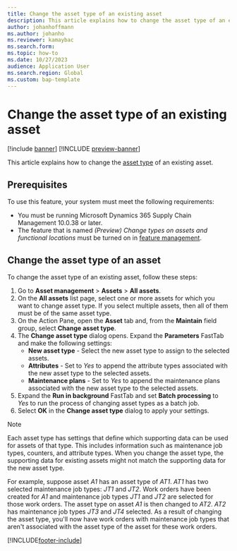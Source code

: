 ```yaml
---
title: Change the asset type of an existing asset
description: This article explains how to change the asset type of an existing asset.
author: johanhoffmann
ms.author: johanho
ms.reviewer: kamaybac
ms.search.form:
ms.topic: how-to
ms.date: 10/27/2023
audience: Application User
ms.search.region: Global
ms.custom: bap-template
---
```


# Change the asset type of an existing asset

[!include [banner](../../includes/banner.md)]
[!INCLUDE [preview-banner](../../includes/preview-banner.md)]

<!-- KFM: Preview until further notice -->

This article explains how to change the [asset type](../setup-for-objects/object-types.md) of an existing asset.

## Prerequisites

To use this feature, your system must meet the following requirements:

- You must be running Microsoft Dynamics 365 Supply Chain Management 10.0.38 or later.
- The feature that is named *(Preview) Change types on assets and functional locations* must be turned on in [feature management](../../../fin-ops-core/fin-ops/get-started/feature-management/feature-management-overview.md).

## Change the asset type of an asset

To change the asset type of an existing asset, follow these steps:

1. Go to **Asset management** \> **Assets** \> **All assets**.
1. On the **All assets** list page, select one or more assets for which you want to change asset type. If you select multiple assets, then all of them must be of the same asset type.
1. On the Action Pane, open the **Asset** tab and, from the **Maintain** field group, select **Change asset type**.
1. The **Change asset type** dialog opens. Expand the **Parameters** FastTab and make the following settings:
    - **New asset type** - Select the new asset type to assign to the selected assets.
    - **Attributes** - Set to *Yes* to append the attribute types associated with the new asset type to the selected assets.
    - **Maintenance plans** - Set to *Yes* to append the maintenance plans associated with the new asset type to the selected assets.
1. Expand the **Run in background** FastTab and set **Batch processing** to *Yes* to run the process of changing asset types as a batch job.
1. Select **OK** in the **Change asset type** dialog to apply your settings.

> [!NOTE]
> Each asset type has settings that define which supporting data can be used for assets of that type. This includes information such as maintenance job types, counters, and attribute types. When you change the asset type, the supporting data for existing assets might not match the supporting data for the new asset type.
>
> For example, suppose asset *A1* has an asset type of *AT1*. *AT1* has two selected maintenance job types: *JT1* and *JT2*. Work orders have been created for *A1* and maintenance job types *JT1* and *JT2* are selected for those work orders. The asset type on asset *A1* is then changed to *AT2*. *AT2* has maintenance job types *JT3* and *JT4* selected. As a result of changing the asset type, you'll now have work orders with maintenance job types that aren't associated with the asset type of the asset for these work orders.

[!INCLUDE[footer-include](../../../includes/footer-banner.md)]